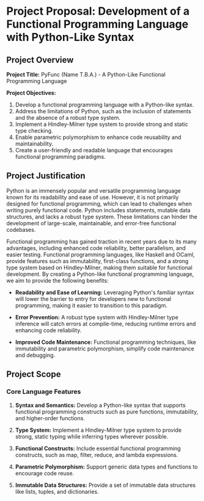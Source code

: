 # Project Proposal: Development of a Functional Programming Language with Python-Like Syntax

## Project Overview

**Project Title:** PyFunc (Name T.B.A.) - A Python-Like Functional Programming Language

**Project Objectives:**

1. Develop a functional programming language with a Python-like syntax.
2. Address the limitations of Python, such as the inclusion of statements and the absence of a robust type system.
3. Implement a Hindley-Milner type system to provide strong and static type checking.
4. Enable parametric polymorphism to enhance code reusability and maintainability.
5. Create a user-friendly and readable language that encourages functional programming paradigms.

## Project Justification

Python is an immensely popular and versatile programming language known for its readability and ease of use. However, it is not primarily designed for functional programming, which can lead to challenges when writing purely functional code. Python includes statements, mutable data structures, and lacks a robust type system. These limitations can hinder the development of large-scale, maintainable, and error-free functional codebases.

Functional programming has gained traction in recent years due to its many advantages, including enhanced code reliability, better parallelism, and easier testing. Functional programming languages, like Haskell and OCaml, provide features such as immutability, first-class functions, and a strong type system based on Hindley-Milner, making them suitable for functional development. By creating a Python-like functional programming language, we aim to provide the following benefits:

- **Readability and Ease of Learning:** Leveraging Python's familiar syntax will lower the barrier to entry for developers new to functional programming, making it easier to transition to this paradigm.

- **Error Prevention:** A robust type system with Hindley-Milner type inference will catch errors at compile-time, reducing runtime errors and enhancing code reliability.

- **Improved Code Maintenance:** Functional programming techniques, like immutability and parametric polymorphism, simplify code maintenance and debugging.

## Project Scope

### Core Language Features

1. **Syntax and Semantics:** Develop a Python-like syntax that supports functional programming constructs such as pure functions, immutability, and higher-order functions.

2. **Type System:** Implement a Hindley-Milner type system to provide strong, static typing while inferring types wherever possible.

3. **Functional Constructs:** Include essential functional programming constructs, such as map, filter, reduce, and lambda expressions.

4. **Parametric Polymorphism:** Support generic data types and functions to encourage code reuse.

5. **Immutable Data Structures:** Provide a set of immutable data structures like lists, tuples, and dictionaries.

